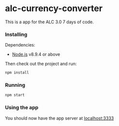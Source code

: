 # alc-currency-converter

This is a app for the ALC 3.0  7 days of code.

### Installing

Dependencies:

- [Node.js](https://nodejs.org/en/) v8.9.4 or above

Then check out the project and run:

```sh
npm install
```

### Running

```sh
npm start
```

### Using the app

You should now have the app server at [localhost:3333](http://localhost:3333)
